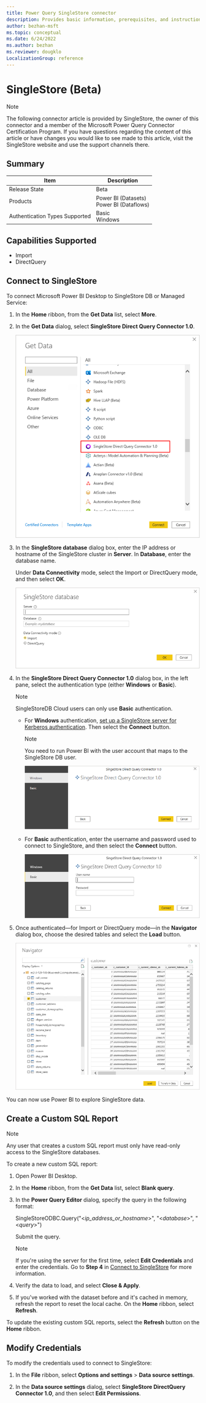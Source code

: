 ```yaml
---
title: Power Query SingleStore connector
description: Provides basic information, prerequisites, and instructions on how to connect to your SingleStore data.
author: bezhan-msft
ms.topic: conceptual
ms.date: 6/24/2022
ms.author: bezhan
ms.reviewer: dougklo
LocalizationGroup: reference
---
```


# SingleStore (Beta)

> [!NOTE]
> The following connector article is provided by SingleStore, the owner of this connector and a member of the Microsoft Power Query Connector Certification Program. If you have questions regarding the content of this article or have changes you would like to see made to this article, visit the SingleStore website and use the support channels there.

## Summary

| Item | Description
|--|--|
| Release State | Beta |
| Products | Power BI (Datasets)<br/>Power BI (Dataflows) |
| Authentication Types Supported | Basic<br/>Windows |

## Capabilities Supported

* Import
* DirectQuery

## Connect to SingleStore

To connect Microsoft Power BI Desktop to SingleStore DB or Managed Service:

1. In the **Home** ribbon, from the **Get Data** list, select **More**.

2. In the **Get Data** dialog, select **SingleStore Direct Query Connector 1.0**.

    ![Locate the SingleStore Connectors in Get Data dialog.](./media/singlestore/ss-get-data-connector.png)

3. In the **SingleStore database** dialog box, enter the IP address or hostname of the SingleStore cluster in **Server**. In **Database**, enter the database name.

    Under **Data Connectivity** mode, select the Import or DirectQuery mode, and then select **OK**.

    ![Enter server IP / hostname and database and select the connectivity mode.](./media/singlestore/ss-db-select-mode.png)

4. In the **SingleStore Direct Query Connector 1.0** dialog box, in the left pane, select the authentication type (either **Windows** or **Basic**).

    > [!NOTE]
    > SingleStoreDB Cloud users can only use **Basic** authentication.

    * For **Windows** authentication, [set up a SingleStore server for Kerberos authentication](https://docs.singlestore.com/db/v7.3/en/security/authentication/kerberos-authentication.html). Then select the **Connect** button.

       > [!NOTE]
       > You need to run Power BI with the user account that maps to the SingleStore DB user.

       ![Select Windows authentication.](./media/singlestore/ss-db-windows.png)

    * For **Basic** authentication, enter the username and password used to connect to SingleStore, and then select the **Connect** button.

       ![Select Basic authentication.](./media/singlestore/ss-db-basic.png)

5. Once authenticated—for Import or DirectQuery mode—in the **Navigator** dialog box, choose the desired tables and select the **Load** button.

    ![Select tables in the Navigator dialog and select Load.](./media/singlestore/ss-nav-load.png)

You can now use Power BI to explore SingleStore data.

## Create a Custom SQL Report

>[!NOTE]
> Any user that creates a custom SQL report must only have read-only access to the SingleStore databases.

To create a new custom SQL report:

1. Open Power BI Desktop.

2. In the **Home** ribbon, from the **Get Data** list, select **Blank query**.

3. In the **Power Query Editor** dialog, specify the query in the following format:

    SingleStoreODBC.Query("\<_ip_address_or_hostname_>", "\<_database_>", "\<_query_>")

    Submit the query.

    >[!NOTE]
    > If you're using the server for the first time, select **Edit Credentials** and enter the credentials. Go to **Step 4** in [Connect to SingleStore](#connect-to-singlestore) for more information.

4. Verify the data to load, and select **Close & Apply**.

5. If you've worked with the dataset before and it's cached in memory, refresh the report to reset the local cache. On the **Home** ribbon, select **Refresh**.

To update the existing custom SQL reports, select the **Refresh** button on the **Home** ribbon.

## Modify Credentials

To modify the credentials used to connect to SingleStore:

1. In the **File** ribbon, select **Options and settings** > **Data source settings**.

2. In the **Data source settings** dialog, select **SingleStore DirectQuery Connector 1.0**, and then select **Edit Permissions**.
